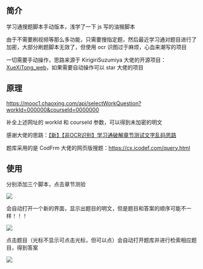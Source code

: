 ## 简介

学习通搜题脚本手动版本，浅学了一下 js 写的油猴脚本

由于不需要刷视频等那么多功能，只需要搜指定题，然后最近学习通对题目进行了加密，大部分刷题脚本无效了，但使用 ocr 识图过于麻烦，心血来潮写的项目

一切需要手动操作，思路来源于 KirigiriSuzumiya 大佬的开源项目：[XueXiTong_web](https://github.com/KirigiriSuzumiya/XueXiTong_web)，如果需要自动操作可以 star 大佬的项目

## 原理

https://mooc1.chaoxing.com/api/selectWorkQuestion?workId=000000&courseId=0000000

补全上述网址的 workId 和 courseId 参数，可以得到未加密的明文

感谢大佬的思路：[【新】【非OCR识别】学习通破解章节测试文字乱码思路](https://bbs.tampermonkey.net.cn/thread-2190-1-1.html)

题库采用的是 CodFrm 大佬的网页版搜题：https://cx.icodef.com/query.html

## 使用

分别添加三个脚本，点击章节测验

![](C:\Users\23100\Desktop\Fuck-ChaoXing\img\select.png)

会自动打开一个新的界面，显示出题目的明文，但是题目和答案的顺序可能不一样！！！

![](C:\Users\23100\Desktop\Fuck-ChaoXing\img\cleartext.png)

点击题目（光标不显示可点击光标，但可以点）会自动打开题库并进行检索相应题目，得到答案

![](C:\Users\23100\Desktop\Fuck-ChaoXing\img\search.png)
